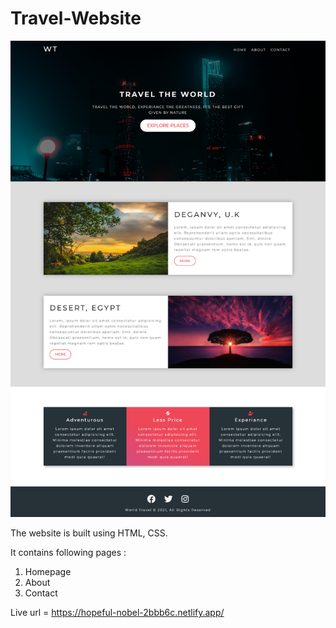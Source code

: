 # Travel-Website

<img src=".\assets\images\full-screenshot.png" alt="website main page">

The website is built using HTML, CSS.

It contains following pages :

1.  Homepage
2.  About
3.  Contact

Live url = https://hopeful-nobel-2bbb6c.netlify.app/
